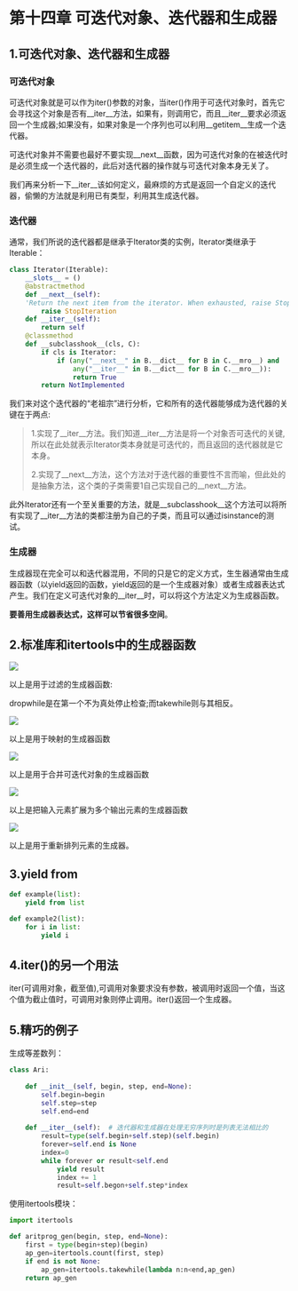 # 第十四章 可迭代对象、迭代器和生成器

## 1.可迭代对象、迭代器和生成器

### 可迭代对象

​	可迭代对象就是可以作为iter()参数的对象，当iter()作用于可迭代对象时，首先它会寻找这个对象是否有\_\_iter\_\_方法，如果有，则调用它，而且\_\_iter\_\_要求必须返回一个生成器;如果没有，如果对象是一个序列也可以利用\_\_getitem\_\_生成一个迭代器。

​	可迭代对象并不需要也最好不要实现\_\_next\_\_函数，因为可迭代对象的在被迭代时是必须生成一个迭代器的，此后对迭代器的操作就与可迭代对象本身无关了。

​	我们再来分析一下\_\_iter\_\_该如何定义，最麻烦的方式是返回一个自定义的迭代器，偷懒的方法就是利用已有类型，利用其生成迭代器。

### 迭代器	

​	通常，我们所说的迭代器都是继承于Iterator类的实例，Iterator类继承于Iterable：

`````python
class Iterator(Iterable):
	__slots__ = ()
	@abstractmethod
	def __next__(self):
	'Return the next item from the iterator. When exhausted, raise StopIteration'
		raise StopIteration
	def __iter__(self):
		return self
	@classmethod
	def __subclasshook__(cls, C):
		if cls is Iterator:
			if (any("__next__" in B.__dict__ for B in C.__mro__) and
				any("__iter__" in B.__dict__ for B in C.__mro__)):
				return True
		return NotImplemented
`````

​	我们来对这个迭代器的“老祖宗”进行分析，它和所有的迭代器能够成为迭代器的关键在于两点:

> 1.实现了\_\_iter__方法。我们知道\_\_iter\_\_方法是将一个对象否可迭代的关键,所以在此处就表示Iterator类本身就是可迭代的，而且返回的迭代器就是它本身。
>
> 2.实现了\_\_next\_\_方法，这个方法对于迭代器的重要性不言而喻，但此处的是抽象方法，这个类的子类需要1自己实现自己的\_\_next\_\_方法。

​	此外Iterator还有一个至关重要的方法，就是\_\_subclasshook\_\_这个方法可以将所有实现了\_\_iter__方法的类都注册为自己的子类，而且可以通过isinstance的测试。

### 生成器

​	生成器现在完全可以和迭代器混用，不同的只是它的定义方式，生生器通常由生成器函数（以yield返回的函数，yield返回的是一个生成器对象）或者生成器表达式产生。我们在定义可迭代对象的\_\_iter\_\_时，可以将这个方法定义为生成器函数。

 **要善用生成器表达式，这样可以节省很多空间**。

## 2.标准库和itertools中的生成器函数

<img src="./image/1.png"/>

以上是用于过滤的生成器函数:

dropwhile是在第一个不为真处停止检查;而takewhile则与其相反。

<img src="./image/2.png"/>

以上是用于映射的生成器函数

<img src="./image/3.png"/>

以上是用于合并可迭代对象的生成器函数

<img src="./image/4.png"/>

以上是把输入元素扩展为多个输出元素的生成器函数

<img src="./image/5.png"/>

以上是用于重新排列元素的生成器。

## 3.yield from

`````python
def example(list):
    yield from list

def example2(list):
    for i in list:
        yield i
`````

## 4.iter()的另一个用法

iter(可调用对象，截至值),可调用对象要求没有参数，被调用时返回一个值，当这个值为截止值时，可调用对象则停止调用。iter()返回一个生成器。

## 5.精巧的例子

生成等差数列：

`````python
class Ari:
    
    def __init__(self, begin, step, end=None):
        self.begin=begin
        self.step=step
        self.end=end
        
    def __iter__(self):  # 迭代器和生成器在处理无穷序列时是列表无法相比的
        result=type(self.begin+self.step)(self.begin)
        forever=self.end is None
        index=0
        while forever or result<self.end
        	yield result
            index += 1
            result=self.begon+self.step*index
`````

使用itertools模块：

`````python
import itertools

def aritprog_gen(begin, step, end=None):
    first = type(begin+step)(begin)
    ap_gen=itertools.count(first, step)
    if end is not None:
        ap_gen=itertools.takewhile(lambda n:n<end,ap_gen)
    return ap_gen
`````

